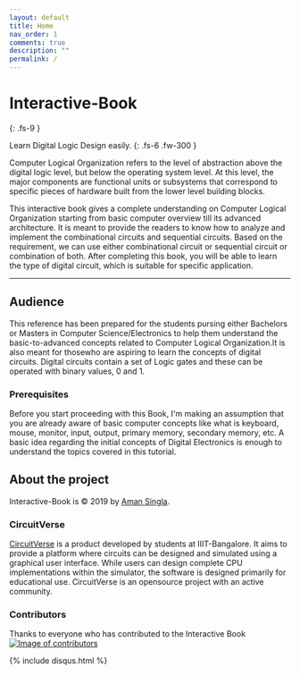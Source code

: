 ```yaml
---
layout: default
title: Home
nav_order: 1
comments: true
description: ""
permalink: /
---
```


# Interactive-Book
{: .fs-9 }

Learn Digital Logic Design easily.
{: .fs-6 .fw-300 }

Computer Logical Organization refers to the level of abstraction above the digital logic level, but below the operating system level. 
At this level, the major components are functional units or subsystems that correspond to specific pieces of hardware built from the lower level building blocks.

This interactive book gives a complete understanding on Computer Logical Organization starting from basic computer overview till its advanced architecture.
It is meant to provide the readers to know how to analyze and implement the combinational circuits and sequential circuits. Based on the requirement, we can use either combinational circuit or sequential circuit or combination of both. 
After completing this book, you will be able to learn the type of digital circuit, which is suitable for specific application.

---

## Audience

This reference has been prepared for the students pursing either Bachelors or Masters in Computer Science/Electronics to help them understand the basic-to-advanced concepts related to Computer Logical Organization.It is also meant for thosewho are aspiring to learn the concepts of digital circuits. Digital circuits contain a set of Logic gates and these can be operated with binary values, 0 and 1.

### Prerequisites
Before you start proceeding with this Book, I'm making an assumption that you are already aware of basic computer concepts like what is keyboard, mouse, monitor, input, output, primary memory, secondary memory, etc.
A basic idea regarding the initial concepts of Digital Electronics is enough to understand the topics covered in this tutorial.

## About the project
Interactive-Book is &copy; 2019 by [Aman Singla](http://github.com/amansingla97).

### CircuitVerse
[CircuitVerse](https://circuitverse.org) is a product developed by students at IIIT-Bangalore. It aims to provide a platform where circuits can be designed and simulated using a graphical user interface. While users can design complete CPU implementations within the simulator, the software is designed primarily for educational use. CircuitVerse is an opensource project with an active community.

### Contributors
Thanks to everyone who has contributed to the Interactive Book
<a href="https://github.com/CircuitVerse/Interactive-Book/graphs/contributors"><img src="https://contributors-img.firebaseapp.com/image?repo=CircuitVerse/Interactive-Book" alt="Image of contributors"></a>


{% include disqus.html %}

